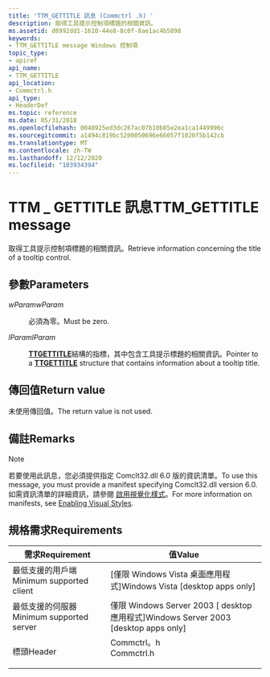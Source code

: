 ```yaml
---
title: 'TTM_GETTITLE 訊息 (Commctrl .h) '
description: 取得工具提示控制項標題的相關資訊。
ms.assetid: d8992dd1-1610-44e8-8c0f-8ae1ac4b5898
keywords:
- TTM_GETTITLE message Windows 控制項
topic_type:
- apiref
api_name:
- TTM_GETTITLE
api_location:
- Commctrl.h
api_type:
- HeaderDef
ms.topic: reference
ms.date: 05/31/2018
ms.openlocfilehash: 0048925ed3dc267ac07b10b85e2ea1ca1449996c
ms.sourcegitcommit: a1494c819bc5200050696e66057f1020f5b142cb
ms.translationtype: MT
ms.contentlocale: zh-TW
ms.lasthandoff: 12/12/2020
ms.locfileid: "103934394"
---
```

# <a name="ttm_gettitle-message"></a><span data-ttu-id="14177-104">TTM \_ GETTITLE 訊息</span><span class="sxs-lookup"><span data-stu-id="14177-104">TTM\_GETTITLE message</span></span>

<span data-ttu-id="14177-105">取得工具提示控制項標題的相關資訊。</span><span class="sxs-lookup"><span data-stu-id="14177-105">Retrieve information concerning the title of a tooltip control.</span></span>

## <a name="parameters"></a><span data-ttu-id="14177-106">參數</span><span class="sxs-lookup"><span data-stu-id="14177-106">Parameters</span></span>

<dl> <dt>

<span data-ttu-id="14177-107">*wParam*</span><span class="sxs-lookup"><span data-stu-id="14177-107">*wParam*</span></span> 
</dt> <dd><span data-ttu-id="14177-108">必須為零。</span><span class="sxs-lookup"><span data-stu-id="14177-108">Must be zero.</span></span></dd> <dt>

<span data-ttu-id="14177-109">*lParam*</span><span class="sxs-lookup"><span data-stu-id="14177-109">*lParam*</span></span> 
</dt> <dd>

<span data-ttu-id="14177-110">[**TTGETTITLE**](/windows/desktop/api/Commctrl/ns-commctrl-ttgettitle)結構的指標，其中包含工具提示標題的相關資訊。</span><span class="sxs-lookup"><span data-stu-id="14177-110">Pointer to a [**TTGETTITLE**](/windows/desktop/api/Commctrl/ns-commctrl-ttgettitle) structure that contains information about a tooltip title.</span></span>

</dd> </dl>

## <a name="return-value"></a><span data-ttu-id="14177-111">傳回值</span><span class="sxs-lookup"><span data-stu-id="14177-111">Return value</span></span>

<span data-ttu-id="14177-112">未使用傳回值。</span><span class="sxs-lookup"><span data-stu-id="14177-112">The return value is not used.</span></span>

## <a name="remarks"></a><span data-ttu-id="14177-113">備註</span><span class="sxs-lookup"><span data-stu-id="14177-113">Remarks</span></span>

> [!Note]  
> <span data-ttu-id="14177-114">若要使用此訊息，您必須提供指定 Comclt32.dll 6.0 版的資訊清單。</span><span class="sxs-lookup"><span data-stu-id="14177-114">To use this message, you must provide a manifest specifying Comclt32.dll version 6.0.</span></span> <span data-ttu-id="14177-115">如需資訊清單的詳細資訊，請參閱 [啟用視覺化樣式](cookbook-overview.md)。</span><span class="sxs-lookup"><span data-stu-id="14177-115">For more information on manifests, see [Enabling Visual Styles](cookbook-overview.md).</span></span>

 

## <a name="requirements"></a><span data-ttu-id="14177-116">規格需求</span><span class="sxs-lookup"><span data-stu-id="14177-116">Requirements</span></span>



| <span data-ttu-id="14177-117">需求</span><span class="sxs-lookup"><span data-stu-id="14177-117">Requirement</span></span> | <span data-ttu-id="14177-118">值</span><span class="sxs-lookup"><span data-stu-id="14177-118">Value</span></span> |
|-------------------------------------|---------------------------------------------------------------------------------------|
| <span data-ttu-id="14177-119">最低支援的用戶端</span><span class="sxs-lookup"><span data-stu-id="14177-119">Minimum supported client</span></span><br/> | <span data-ttu-id="14177-120">\[僅限 Windows Vista 桌面應用程式\]</span><span class="sxs-lookup"><span data-stu-id="14177-120">Windows Vista \[desktop apps only\]</span></span><br/>                                        |
| <span data-ttu-id="14177-121">最低支援的伺服器</span><span class="sxs-lookup"><span data-stu-id="14177-121">Minimum supported server</span></span><br/> | <span data-ttu-id="14177-122">僅限 Windows Server 2003 \[ desktop 應用程式\]</span><span class="sxs-lookup"><span data-stu-id="14177-122">Windows Server 2003 \[desktop apps only\]</span></span><br/>                                  |
| <span data-ttu-id="14177-123">標頭</span><span class="sxs-lookup"><span data-stu-id="14177-123">Header</span></span><br/>                   | <dl> <span data-ttu-id="14177-124"><dt>Commctrl。h</dt></span><span class="sxs-lookup"><span data-stu-id="14177-124"><dt>Commctrl.h</dt></span></span> </dl> |



 

 






